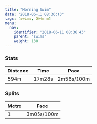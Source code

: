 ```yaml
---
title: "Morning Swim"
date: "2018-06-11 08:36:43"
tags: [swims, 594m m]
menu:
  nav:
    identifier: "2018-06-11 08:36:43"
    parent: "swims"
    weight: 130
---
```


### Stats

| Distance | Time | Pace |
|----------|------|------|
|594m|17m28s|2m56s/100m|

### Splits

| Metre | Pace |
|------|------|
|1|3m05s/100m|
